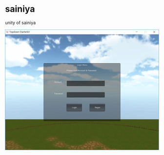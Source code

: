 # sainiya
unity of sainiya

![image](https://github.com/ethan-br-Huang/sainiya/blob/master/image/login.jpg?raw=true)
